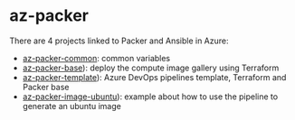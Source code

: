 # az-packer
There are 4 projects linked to Packer and Ansible in Azure:
* [az-packer-common](https://github.com/kevinpz/az-packer-common): common variables
* [az-packer-base](https://github.com/kevinpz/az-packer-base)): deploy the compute image gallery using Terraform
* [az-packer-template](https://github.com/kevinpz/az-packer-pipeline-template)): Azure DevOps pipelines template, Terraform and Packer base
* [az-packer-image-ubuntu](https://github.com/kevinpz/az-packer-image-ubuntu)): example about how to use the pipeline to generate an ubuntu image
